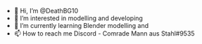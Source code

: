 - 👋 Hi, I’m @DeathBG10
- 👀 I’m interested in modelling and developing
- 🌱 I’m currently learning Blender modelling and 
- 📫 How to reach me Discord - Comrade Mann aus Stahl#9535

<!---
DeathBG10/DeathBG10 is a ✨ special ✨ repository because its `README.md` (this file) appears on your GitHub profile.
You can click the Preview link to take a look at your changes.
--->
